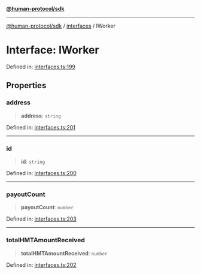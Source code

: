 [**@human-protocol/sdk**](../../README.md)

***

[@human-protocol/sdk](../../modules.md) / [interfaces](../README.md) / IWorker

# Interface: IWorker

Defined in: [interfaces.ts:199](https://github.com/humanprotocol/human-protocol/blob/8c6afbe01e352b593635124b575731df11c509c7/packages/sdk/typescript/human-protocol-sdk/src/interfaces.ts#L199)

## Properties

### address

> **address**: `string`

Defined in: [interfaces.ts:201](https://github.com/humanprotocol/human-protocol/blob/8c6afbe01e352b593635124b575731df11c509c7/packages/sdk/typescript/human-protocol-sdk/src/interfaces.ts#L201)

***

### id

> **id**: `string`

Defined in: [interfaces.ts:200](https://github.com/humanprotocol/human-protocol/blob/8c6afbe01e352b593635124b575731df11c509c7/packages/sdk/typescript/human-protocol-sdk/src/interfaces.ts#L200)

***

### payoutCount

> **payoutCount**: `number`

Defined in: [interfaces.ts:203](https://github.com/humanprotocol/human-protocol/blob/8c6afbe01e352b593635124b575731df11c509c7/packages/sdk/typescript/human-protocol-sdk/src/interfaces.ts#L203)

***

### totalHMTAmountReceived

> **totalHMTAmountReceived**: `number`

Defined in: [interfaces.ts:202](https://github.com/humanprotocol/human-protocol/blob/8c6afbe01e352b593635124b575731df11c509c7/packages/sdk/typescript/human-protocol-sdk/src/interfaces.ts#L202)
